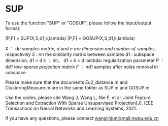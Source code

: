 # SUP

To use the function "SUP" or "GOSUP", please follow the input/output format:

 [P,F] = SUP(X,S,d1,k,lambda)
 [P,F] = GOSUP(X,S,d1,k,lambda)

X   ： d*n samples matrix, d and n are dimension and number of samples, respectively
S   :  n*n the similarity matrix between samples
d1  :  subspace dimension, d1 < d
k   ： int， d1 < k < d
lambda: regularization parameter
P   ： d*d1 row-sparse projection matrix
F   ： n*d1 samples after noise removal in subspace

Please make sure that the documents Eu2_distance.m and ClusteringMeasure.m are in the same folder as SUP.m and GOSUP.m

Use the codes, please cite
Wang J, Wang L, Nie F, et al. Joint Feature Selection and Extraction With Sparse Unsupervised Projection[J]. IEEE Transactions on Neural Networks and Learning Systems, 2021.

If you have any questions, please connect wanglinjun@mail.nwpu.edu.cn
